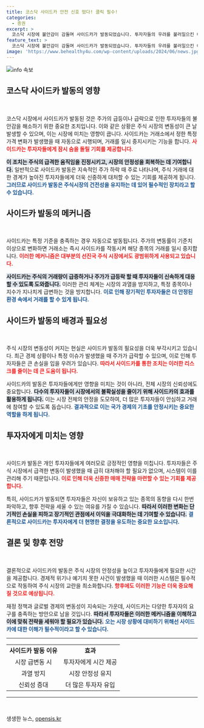 ```yaml
---
title: 코스닥 사이드카 안전 신호 떴다! 클릭 필수!
categories:
  - 증권
excerpt: >
  코스닥 시장에 불안감이 감돌며 사이드카가 발동되었습니다. 투자자들의 우려를 불러일으킨 이번 조치의 배경과 향후 전망을 알아보세요! 클릭 한 번으로 시장의 변화를 짚어보세요!
feature_text: >
  코스닥 시장에 불안감이 감돌며 사이드카가 발동되었습니다. 투자자들의 우려를 불러일으킨 이번 조치의 배경과 향후 전망을 알아보세요! 클릭 한 번으로 시장의 변화를 짚어보세요!
image: 'https://www.behealthy4u.com/wp-content/uploads/2024/06/news.jpg'
---
```


<p><img src="https://www.behealthy4u.com/wp-content/uploads/2024/06/news.jpg" alt="info 속보" /></p>

<h2 data-ke-size="size26">코스닥 사이드카 발동의 영향</h2>

<p data-ke-size="size16">&nbsp;</p>

<p>코스닥 시장에서 사이드카가 발동된 것은 주가의 급등이나 급락으로 인한 투자자들의 불안감을 해소하기 위한 중요한 조치입니다. 이와 같은 상황은 주식 시장의 변동성이 큰 날 발생할 수 있으며, 이는 시장에 미치는 영향이 큽니다. 사이드카는 거래소에서 정한 특정 가격 변화가 발생했을 때 자동으로 시행되며, 거래를 일시 중지시키는 기능을 합니다. <b><span style="color: #ee2323;">사이드카는 투자자들에게 잠시 숨을 돌릴 기회를 제공합니다.</span></b></p>

<p><b><span style="background-color: #21538527;">이 조치는 주식의 급격한 움직임을 진정시키고, 시장의 안정성을 회복하는 데 기여합니다.</span></b> 일반적으로 사이드카 발동은 지속적인 주가 하락 때 주로 나타나며, 주식 거래에 대한 경계가 높아진 투자자들에게 더욱 신중하게 대처할 수 있는 기회를 제공하게 됩니다. <b><span style="color: #1a5490;">그러므로 사이드카 발동은 주식시장의 건전성을 유지하는 데 있어 필수적인 장치라고 할 수 있습니다.</span></b></p>

<h2 data-ke-size="size26">사이드카 발동의 메커니즘</h2>

<p data-ke-size="size16">&nbsp;</p>

<p>사이드카는 특정 기준을 충족하는 경우 자동으로 발동됩니다. 주가의 변동률이 기준치 이상으로 변화하면 거래소는 즉시 사이드카를 작동시켜 해당 종목의 거래를 일시 중지합니다. <b><span style="color: #ee2323;">이러한 메커니즘은 대부분의 선진국 주식 시장에서도 광범위하게 사용되고 있습니다.</span></b></p>

<p><b><span style="background-color: #21538527;">사이드카는 주식의 거래량이 급증하거나 주가가 급등락 할 때 투자자들이 신속하게 대응할 수 있도록 도와줍니다.</span></b> 이러한 관리 체계는 시장의 과열을 방지하고, 특정 종목이나 지수가 지나치게 급변하는 것을 방지합니다. <b><span style="color: #1a5490;">이로 인해 장기적인 투자자들은 더 안정된 환경 속에서 거래를 할 수 있게 됩니다.</span></b></p>

<h2 data-ke-size="size26">사이드카 발동의 배경과 필요성</h2>

<p data-ke-size="size16">&nbsp;</p>

<p>주식 시장의 변동성이 커지는 현실은 사이드카 발동의 필요성을 더욱 부각시키고 있습니다. 최근 경제 상황이나 특정 이슈가 발생했을 때 주가가 급락할 수 있으며, 이로 인해 투자자들은 큰 손실을 입을 우려가 있습니다. <b><span style="color: #ee2323;">따라서 사이드카를 통한 조치는 이러한 리스크를 줄이는 데 큰 도움이 됩니다.</span></b></p>

<p>사이드카의 발동은 투자자들에게만 영향을 미치는 것이 아니라, 전체 시장의 신뢰성에도 중요합니다. <b><span style="background-color: #21538527;">다수의 투자자들이 시장에서의 불확실성을 줄이기 위해 사이드카의 효과를 활용하게 됩니다.</span></b> 이는 시장 전체의 안정을 도모하여, 더 많은 투자자들이 안심하고 거래에 참여할 수 있도록 돕습니다. <b><span style="color: #1a5490;">결과적으로 이는 국가 경제의 기초를 안정시키는 중요한 역할을 하게 됩니다.</span></b></p>

<h2 data-ke-size="size26">투자자에게 미치는 영향</h2>

<p data-ke-size="size16">&nbsp;</p>

<p>사이드카 발동은 개인 투자자들에게 여러모로 긍정적인 영향을 미칩니다. 투자자들은 주식 시장에서 급격한 변동이 발생했을 때 급히 대처해야 할 필요가 없으며, 시스템이 이를 관리해 주기 때문입니다. <b><span style="color: #ee2323;">이로 인해 더욱 신중한 매매 전략을 마련할 수 있는 기회를 제공합니다.</span></b></p>

<p>특히, 사이드카가 발동되면 투자자들은 자신이 보유하고 있는 종목의 동향을 다시 한번 파악하고, 향후 전략을 세울 수 있는 여유를 가질 수 있습니다. <b><span style="background-color: #21538527;">따라서 이러한 변화는 단기적인 손실을 피하고 장기적인 관점에서 이익을 극대화하는 데 기여할 수 있습니다.</span></b> <b><span style="color: #1a5490;">결론적으로 사이드카는 투자자에게 더 현명한 결정을 유도하는 중요한 요소입니다.</span></b></p>

<h2 data-ke-size="size26">결론 및 향후 전망</h2>

<p data-ke-size="size16">&nbsp;</p>

<p>결론적으로 사이드카의 발동은 주식 시장의 안정성을 높이고 투자자들에게 필요한 시간을 제공합니다. 경제적 위기나 예기치 못한 사건이 발생했을 때 이러한 시스템은 필수적으로 작동하여 주식 시장의 교란을 최소화합니다. <b><span style="color: #ee2323;">향후에도 이러한 기능은 더욱 중요해질 것으로 예상됩니다.</span></b></p>

<p>재정 정책과 글로벌 경제의 변동성이 지속되는 가운데, 사이드카는 다양한 투자자의 요구를 충족하는 방안으로 남을 것입니다. <b><span style="background-color: #21538527;">따라서 투자자들은 이러한 메커니즘을 이해하고 이에 맞춰 전략을 세워야 할 필요가 있습니다.</span></b> <b><span style="color: #1a5490;">오는 시장 상황에 대비하기 위해선 사이드카에 대한 이해가 필수적이라고 할 수 있습니다.</span></b></p>

<hr>

<table style="width: 100%;">  
  <tr>
    <td style="text-align: center; height: 17px;"><b>사이드카 발동 이유</b></td>
    <td style="text-align: center; height: 17px;"><b>효과</b></td>
  </tr>
  <tr>
    <td style="text-align: center; height: 17px;">시장 급변동 시</td>
    <td style="text-align: center; height: 17px;">투자자에게 시간 제공</td>
  </tr>
  <tr>
    <td style="text-align: center; height: 17px;">과열 방지</td>
    <td style="text-align: center; height: 17px;">시장 안정성 유지</td>
  </tr>
  <tr>
    <td style="text-align: center; height: 17px;">신뢰성 증대</td>
    <td style="text-align: center; height: 17px;">더 많은 투자자 유입</td>
  </tr>
</table>

<hr>

<p data-ke-size="size16">&nbsp;</p>
생생한 뉴스, <a href="https://opensis.kr" rel="dofollow">opensis.kr</a>


